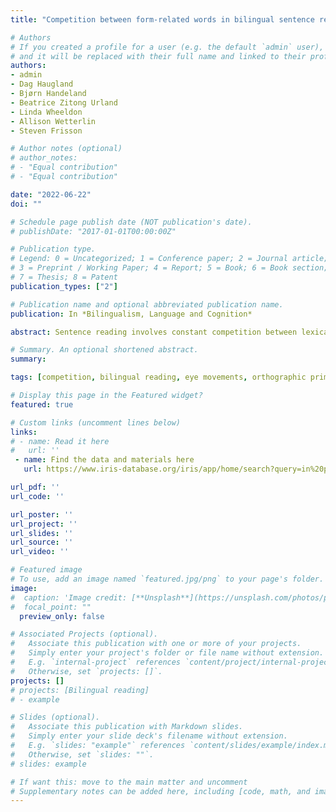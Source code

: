 ```yaml
---
title: "Competition between form-related words in bilingual sentence reading: Effects of language proficiency"

# Authors
# If you created a profile for a user (e.g. the default `admin` user), write the username (folder name) here 
# and it will be replaced with their full name and linked to their profile.
authors:
- admin
- Dag Haugland
- Bjørn Handeland
- Beatrice Zitong Urland
- Linda Wheeldon
- Allison Wetterlin
- Steven Frisson

# Author notes (optional)
# author_notes:
# - "Equal contribution"
# - "Equal contribution"

date: "2022-06-22"
doi: ""

# Schedule page publish date (NOT publication's date).
# publishDate: "2017-01-01T00:00:00Z"

# Publication type.
# Legend: 0 = Uncategorized; 1 = Conference paper; 2 = Journal article;
# 3 = Preprint / Working Paper; 4 = Report; 5 = Book; 6 = Book section;
# 7 = Thesis; 8 = Patent
publication_types: ["2"]

# Publication name and optional abbreviated publication name.
publication: In *Bilingualism, Language and Cognition*

abstract: Sentence reading involves constant competition between lexical candidates. Previous research with monolinguals has shown that the neighbours of a read word are inhibited, making their retrieval as a subsequent target more difficult, but the duration of this interference may depend on reading skills. In this study, we examined neighbour priming effects in sentence reading among proficient Norwegian-English bilinguals reading in their L2. We investigated the effects of the distance between prime and target (short vs. long) and the nature of the overlap between the two words (beginning or end), and related these to differences in individual cognitive skills.  Our results replicated the inhibition effects found in monolinguals, albeit slightly delayed. Interference between form-related words was affected by the L2 reading skills and, crucially, by the phonological decoding abilities of the bilingual reader. We discuss the results in light of competition models of bilingual reading as well as episodic memory accounts. 

# Summary. An optional shortened abstract.
summary: 

tags: [competition, bilingual reading, eye movements, orthographic priming, individual differences]

# Display this page in the Featured widget?
featured: true

# Custom links (uncomment lines below)
links:
# - name: Read it here
#   url: ''
 - name: Find the data and materials here
   url: https://www.iris-database.org/iris/app/home/search?query=in%20press_P%C3%A9lissier_Haugland_Handeland_Zitong%20Urland_Wetterlin_Wheeldon_Frisson_Competition%20between%20form-related%20words%20in%20bilingual%20sentence%20reading:%20Effects%20of%20language%20proficiency

url_pdf: ''
url_code: ''

url_poster: ''
url_project: ''
url_slides: ''
url_source: ''
url_video: ''

# Featured image
# To use, add an image named `featured.jpg/png` to your page's folder. 
image:
#  caption: 'Image credit: [**Unsplash**](https://unsplash.com/photos/pLCdAaMFLTE)'
#  focal_point: ""
  preview_only: false

# Associated Projects (optional).
#   Associate this publication with one or more of your projects.
#   Simply enter your project's folder or file name without extension.
#   E.g. `internal-project` references `content/project/internal-project/index.md`.
#   Otherwise, set `projects: []`.
projects: []
# projects: [Bilingual reading]
# - example

# Slides (optional).
#   Associate this publication with Markdown slides.
#   Simply enter your slide deck's filename without extension.
#   E.g. `slides: "example"` references `content/slides/example/index.md`.
#   Otherwise, set `slides: ""`.
# slides: example

# If want this: move to the main matter and uncomment
# Supplementary notes can be added here, including [code, math, and images](https://wowchemy.com/docs/writing-markdown-latex/).
---
```




